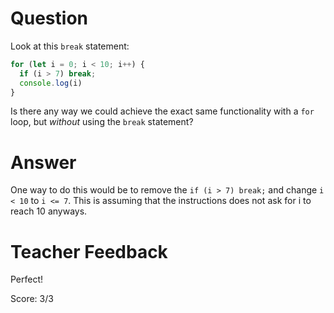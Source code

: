 # Question
Look at this `break` statement:

```js
for (let i = 0; i < 10; i++) {
  if (i > 7) break;
  console.log(i)
}
```

Is there any way we could achieve the exact same functionality with a `for` loop, but *without* using the `break` statement?

# Answer
One way to do this would be to remove the `if (i > 7) break;` and change `i < 10` to `i <= 7`. This is assuming that the instructions does not ask for i to reach 10 anyways. 

# Teacher Feedback

Perfect!

Score: 3/3